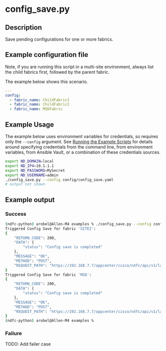 # config_save.py

## Description

Save pending configurations for one or more fabrics.

## Example configuration file

Note, if you are running this script in a multi-site environment,
always list the child fabrics first, followed by the parent fabric.

The example below shows this scenario.

``` yaml title="config/config_save.yaml"
---
config:
  - fabric_name: ChildFabric1
  - fabric_name: ChildFabric2
  - fabric_name: MSDFabric
```

## Example Usage

The example below uses environment variables for credentials, so requires
only the `--config` argument.  See [Running the Example Scripts]
for details around specifying credentials from the command line, from
environment variables, from Ansible Vault, or a combination of these
credentials sources.

[Running the Example Scripts]: ../setup/running-the-example-scripts.md

``` bash
export ND_DOMAIN=local
export ND_IP4=10.1.1.1
export ND_PASSWORD=MySecret
export ND_USERNAME=admin
./config_save.py --config config/config_save.yaml
# output not shown
```

## Example output

### Success

``` bash title="Configurations saved successfully"
(ndfc-python) arobel@Allen-M4 examples % ./config_save.py --config config/config_save.yaml --loglevel DEBUG
Triggered Config Save for fabric 'SITE2':
{
    "RETURN_CODE": 200,
    "DATA": {
        "status": "Config save is completed"
    },
    "MESSAGE": "OK",
    "METHOD": "POST",
    "REQUEST_PATH": "https://192.168.7.7/appcenter/cisco/ndfc/api/v1/lan-fabric/rest/control/fabrics/SITE2/config-save"
}
Triggered Config Save for fabric 'MSD':
{
    "RETURN_CODE": 200,
    "DATA": {
        "status": "Config save is completed"
    },
    "MESSAGE": "OK",
    "METHOD": "POST",
    "REQUEST_PATH": "https://192.168.7.7/appcenter/cisco/ndfc/api/v1/lan-fabric/rest/control/fabrics/MSD/config-save"
}
(ndfc-python) arobel@Allen-M4 examples %
```

### Failure

TODO: Add failer case
